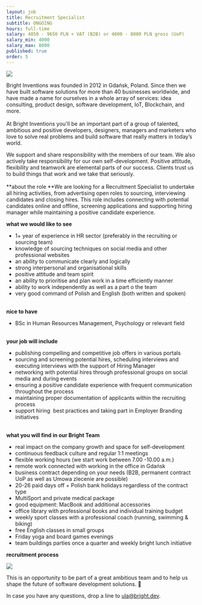 ```yaml
---
layout: job
title: Recruitment Specialist
subtitle: ONGOING
hours: full-time
salary: 4850 - 9650 PLN + VAT (B2B) or 4000 - 8000 PLN gross (UoP)
salary_min: 4000
salary_max: 8000
published: true
order: 5
---
```

![](/images/brightteam_passion.png)

Bright Inventions was founded in 2012 in Gdańsk, Poland. Since then we have built software solutions for more than 40 businesses worldwide, and have made a name for ourselves in a whole array of services: idea consulting, product design, software development, IoT, Blockchain, and more. \
\
At Bright Inventions you'll be an important part of a group of talented, ambitious and positive developers, designers, managers and marketers who love to solve real problems and build software that really matters in today’s world.

We support and share responsibility with the members of our team. We also actively take responsibility for our own self-development. Positive attitude, flexibility and teamwork are elemental parts of our success. Clients trust us to build things that work and we take that seriously.\
\
**about the role **We are looking for a Recruitment Specialist to undertake all hiring activities, from advertising open roles to sourcing, interviewing candidates and closing hires. This role includes connecting with potential candidates online and offline, screening applications and supporting hiring manager while maintaining a positive candidate experience.

**what we would like to see** 

* 1+ year of experience in HR sector (preferably in the recruiting or sourcing team) 
* knowledge of sourcing techniques on social media and other professional websites 
* an ability to communicate clearly and logically 
* strong interpersonal and organisational skills
* positive attitude and team spirit
* an ability to prioritise and plan work in a time efficiently manner 
* ability to work independently as well as a part o the team 
* very good command of Polish and English (both written and spoken)

\
**nice to have** 

* BSc in Human Resources Management, Psychology or relevant field

\
**your job will include** 

* publishing compelling and competitive job offers in various portals
* sourcing and screening potential hires, scheduling interviews and executing interviews with the support of Hiring Manager
* networking with potential hires through professional groups on social media and during events
* ensuring a positive candidate experience with frequent communication throughout the process
* maintaining proper documentation of applicants within the recruiting process
* support hiring  best practices and taking part in Employer Branding initiatives

\
**what you will find in our Bright Team** 

* real impact on the company growth and space for self-development 
* continuous feedback culture and regular 1:1 meetings 
* flexible working hours (we start work between 7.00 -10.00 a.m.)
* remote work connected with working in the office in Gdańsk
* business contract depending on your needs (B2B, permanent contract UoP as well as Umowa zlecenie are possible)
* 20-26 paid days off + Polish bank holidays regardless of the contract type
* MultiSport and private medical package
* good equipment: MacBook and additional accessories 
* office library with professional books and individual training budget
* weekly sport classes with a professional coach (running, swimming & biking)
* free English classes in small groups
* Friday yoga and board games evenings
* team buildings parties once a quarter and weekly bright lunch initiative

**recruitment process** 

![](/images/recruitment-process.png)

This is an opportunity to be part of a great ambitious team and to help us shape the future of software development solutions. 🧡

In case you have any questions, drop a line to [ula@bright.dev](mailto:ula@bright.dev).